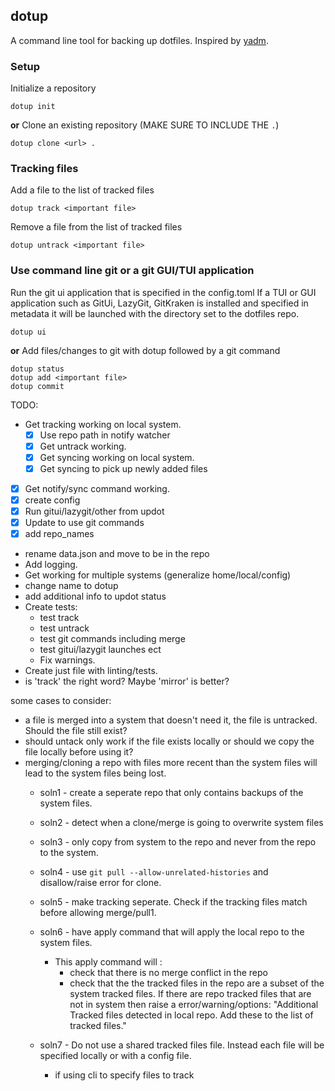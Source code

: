 ## dotup
A command line tool for backing up dotfiles. Inspired by [yadm](https://github.com/TheLocehiliosan/yadm).

### Setup
Initialize a repository
```
dotup init
```
**or**
Clone an existing repository (MAKE SURE TO INCLUDE THE `.`)
```
dotup clone <url> .
```


### Tracking files
Add a file to the list of tracked files
```
dotup track <important file>
```
Remove a file from the list of tracked files
```
dotup untrack <important file>
```

### Use command line git or a git GUI/TUI application
Run the git ui application that is specified in the config.toml
If a TUI or GUI application such as GitUi, LazyGit, GitKraken is installed and specified in metadata it will be launched with the directory set to the dotfiles repo.
```
dotup ui
```
**or**
Add files/changes to git with dotup followed by a git command
```
dotup status 
dotup add <important file>
dotup commit
```

TODO:
- Get tracking working on local system.
    - [x] Use repo path in notify watcher
    - [x] Get untrack working.
    - [x] Get syncing working on local system.
    - [x] Get syncing to pick up newly added files
- [x] Get notify/sync command working.
- [x] create config
- [x] Run gitui/lazygit/other from updot
- [x] Update to use git commands
- [x] add repo_names
- rename data.json and move to be in the repo
- Add logging.
- Get working for multiple systems (generalize home/local/config)
- change name to dotup
- add additional info to updot status
- Create tests:
    - test track
    - test untrack
    - test git commands including merge
    - test gitui/lazygit launches ect
    - Fix warnings.
- Create just file with linting/tests.
- is 'track' the right word? Maybe 'mirror' is better?

some cases to consider:
- a file is merged into a system that doesn't need it, the file is untracked. Should the file still exist?
- should untack only work if the file exists locally or should we copy the file locally before using it?
- merging/cloning a repo with files more recent than the system files will lead to the system files being lost.
    - soln1 - create a seperate repo that only contains backups of the system files.
    - soln2 - detect when a clone/merge is going to overwrite system files
    - soln3 - only copy from system to the repo and never from the repo to the system.
    - soln4 - use `git pull --allow-unrelated-histories` and disallow/raise error for clone.
    - soln5 - make tracking seperate. Check if the tracking files match before allowing merge/pull1.
    - soln6 - have apply command that will apply the local repo to the system files.
        - This apply command will :
            - check that there is no merge conflict in the repo
            - check that the the tracked files in the repo are a subset of the system tracked files. 
            If there are repo tracked files that are not in system then raise a error/warning/options: "Additional Tracked files detected in local repo. Add these to the list of tracked files."

    - soln7 - Do not use a shared tracked files file. Instead each file will be specified locally or with a config file.
        - if using cli to specify files to track
